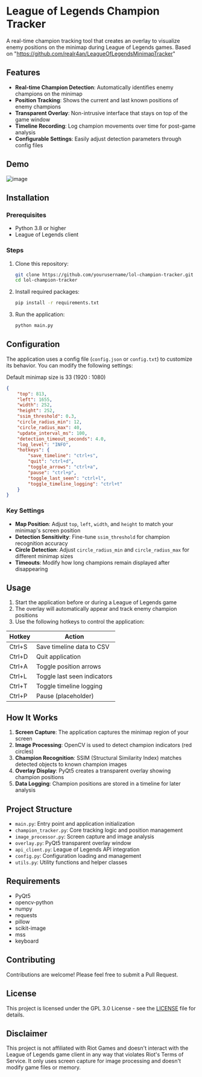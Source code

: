 # League of Legends Champion Tracker

A real-time champion tracking tool that creates an overlay to visualize enemy positions on the minimap during League of Legends games.
Based on "https://github.com/realr4an/LeagueOfLegendsMinimapTracker"

## Features

- **Real-time Champion Detection**: Automatically identifies enemy champions on the minimap
- **Position Tracking**: Shows the current and last known positions of enemy champions
- **Transparent Overlay**: Non-intrusive interface that stays on top of the game window
- **Timeline Recording**: Log champion movements over time for post-game analysis
- **Configurable Settings**: Easily adjust detection parameters through config files

## Demo

![image](https://github.com/user-attachments/assets/112e207c-fa5f-4b39-966e-a466d71a251d)

## Installation

### Prerequisites

- Python 3.8 or higher
- League of Legends client

### Steps

1. Clone this repository:
   ```bash
   git clone https://github.com/yourusername/lol-champion-tracker.git
   cd lol-champion-tracker
   ```

2. Install required packages:
   ```bash
   pip install -r requirements.txt
   ```

3. Run the application:
   ```bash
   python main.py
   ```

## Configuration

The application uses a config file (`config.json` or `config.txt`) to customize its behavior. You can modify the following settings:

Default minimap size is 33 (1920 : 1080)

```json
{
    "top": 813,
    "left": 1655,
    "width": 252,
    "height": 252,
    "ssim_threshold": 0.3,
    "circle_radius_min": 12,
    "circle_radius_max": 40,
    "update_interval_ms": 100,
    "detection_timeout_seconds": 4.0,
    "log_level": "INFO",
    "hotkeys": {
        "save_timeline": "ctrl+s",
        "quit": "ctrl+d",
        "toggle_arrows": "ctrl+a",
        "pause": "ctrl+p",
        "toggle_last_seen": "ctrl+l",
        "toggle_timeline_logging": "ctrl+t"
    }
}
```

### Key Settings

- **Map Position**: Adjust `top`, `left`, `width`, and `height` to match your minimap's screen position
- **Detection Sensitivity**: Fine-tune `ssim_threshold` for champion recognition accuracy
- **Circle Detection**: Adjust `circle_radius_min` and `circle_radius_max` for different minimap sizes
- **Timeouts**: Modify how long champions remain displayed after disappearing

## Usage

1. Start the application before or during a League of Legends game
2. The overlay will automatically appear and track enemy champion positions
3. Use the following hotkeys to control the application:

| Hotkey | Action |
|--------|--------|
| Ctrl+S | Save timeline data to CSV |
| Ctrl+D | Quit application |
| Ctrl+A | Toggle position arrows |
| Ctrl+L | Toggle last seen indicators |
| Ctrl+T | Toggle timeline logging |
| Ctrl+P | Pause (placeholder) |

## How It Works

1. **Screen Capture**: The application captures the minimap region of your screen
2. **Image Processing**: OpenCV is used to detect champion indicators (red circles)
3. **Champion Recognition**: SSIM (Structural Similarity Index) matches detected objects to known champion images
4. **Overlay Display**: PyQt5 creates a transparent overlay showing champion positions
5. **Data Logging**: Champion positions are stored in a timeline for later analysis

## Project Structure

- `main.py`: Entry point and application initialization
- `champion_tracker.py`: Core tracking logic and position management
- `image_processor.py`: Screen capture and image analysis
- `overlay.py`: PyQt5 transparent overlay window
- `api_client.py`: League of Legends API integration
- `config.py`: Configuration loading and management
- `utils.py`: Utility functions and helper classes

## Requirements

- PyQt5
- opencv-python
- numpy
- requests
- pillow
- scikit-image
- mss
- keyboard

## Contributing

Contributions are welcome! Please feel free to submit a Pull Request.

## License

This project is licensed under the GPL 3.0 License - see the [LICENSE](LICENSE) file for details.

## Disclaimer

This project is not affiliated with Riot Games and doesn't interact with the League of Legends game client in any way that violates Riot's Terms of Service. It only uses screen capture for image processing and doesn't modify game files or memory.
